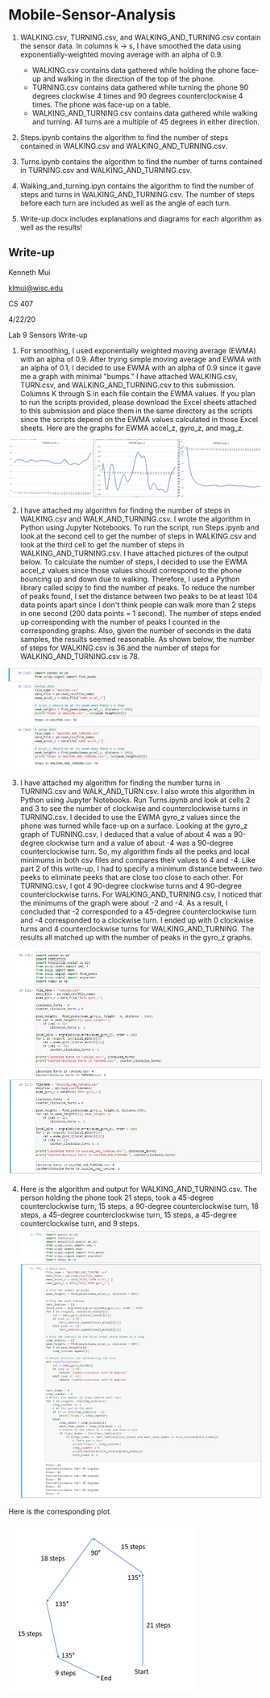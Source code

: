 # Mobile-Sensor-Analysis

1. WALKING.csv, TURNING.csv, and WALKING_AND_TURNING.csv contain the sensor data. In columns k -> s, I have smoothed the data using exponentially-weighted moving average with an alpha of 0.9.
    - WALKING.csv contains data gathered while holding the phone face-up and walking in the direction of the top of the phone.
    - TURNING.csv contains data gathered while turning the phone 90 degrees clockwise 4 times and 90 degrees counterclockwise 4 times. 
      The phone was face-up on a table.
    - WALKING_AND_TURNING.csv contains data gathered while walking and turning. All turns are a multiple of 45 degrees in either direction.
  
  2. Steps.ipynb contains the algorithm to find the number of steps contained in WALKING.csv and WALKING_AND_TURNING.csv.
  
  3. Turns.ipynb contains the algorithm to find the number of turns contained in TURNING.csv and WALKING_AND_TURNING.csv.
  
  4. Walking_and_turning.ipyn contains the algorithm to find the number of steps and turns in WALKING_AND_TURNING.csv. The number of steps before each turn are included as well as the angle of each turn.
  
  5. Write-up.docx includes explanations and diagrams for each algorithm as well as the results!

## Write-up
Kenneth Mui

[klmui@wisc.edu](mailto:klmui@wisc.edu)

CS 407

4/22/20

Lab 9 Sensors Write-up

1. For smoothing, I used exponentially weighted moving average (EWMA) with an alpha of 0.9. After trying simple moving average and EWMA with an alpha of 0.1, I decided to use EWMA with an alpha of 0.9 since it gave me a graph with minimal &quot;bumps.&quot; I have attached WALKING.csv, TURN.csv, and WALKING\_AND\_TURNING.csv to this submission. Columns K through S in each file contain the EWMA values. If you plan to run the scripts provided, please download the Excel sheets attached to this submission and place them in the same directory as the scripts since the scripts depend on the EWMA values calculated in those Excel sheets. Here are the graphs for EWMA accel\_z, gyro\_z, and mag\_z.

![](/images/1.PNG)

2. I have attached my algorithm for finding the number of steps in WALKING.csv and WALK\_AND\_TURNING.csv. I wrote the algorithm in Python using Jupyter Notebooks. To run the script, run Steps.ipynb and look at the second cell to get the number of steps in WALKING.csv and look at the third cell to get the number of steps in WALKING\_AND\_TURNING.csv. I have attached pictures of the output below. To calculate the number of steps, I decided to use the EWMA accel\_z values since those values should correspond to the phone bouncing up and down due to walking. Therefore, I used a Python library called scipy to find the number of peaks. To reduce the number of peaks found, I set the distance between two peaks to be at least 104 data points apart since I don&#39;t think people can walk more than 2 steps in one second (200 data points = 1 second). The number of steps ended up corresponding with the number of peaks I counted in the corresponding graphs. Also, given the number of seconds in the data samples, the results seemed reasonable. As shown below, the number of steps for WALKING.csv is 36 and the number of steps for WALKING\_AND\_TURNING.csv is 78.

![](/images/2.PNG)

3. I have attached my algorithm for finding the number turns in TURNING.csv and WALK\_AND\_TURN.csv. I also wrote this algorithm in Python using Jupyter Notebooks. Run Turns.ipynb and look at cells 2 and 3 to see the number of clockwise and counterclockwise turns in TURNING.csv. I decided to use the EWMA gyro\_z values since the phone was turned while face-up on a surface. Looking at the gyro\_z graph of TURNING.csv, I deduced that a value of about 4 was a 90-degree clockwise turn and a value of about -4 was a 90-degree counterclockwise turn. So, my algorithm finds all the peeks and local minimums in both csv files and compares their values to 4 and -4. Like part 2 of this write-up, I had to specify a minimum distance between two peeks to eliminate peeks that are close too close to each other. For TURNING.csv, I got 4 90-degree clockwise turns and 4 90-degree counterclockwise turns. For WALKING\_AND\_TURNING.csv, I noticed that the minimums of the graph were about -2 and -4. As a result, I concluded that -2 corresponded to a 45-degree counterclockwise turn and -4 corresponded to a clockwise turn. I ended up with 0 clockwise turns and 4 counterclockwise turns for WALKING\_AND\_TURNING. The results all matched up with the number of peaks in the gyro\_z graphs.

![](/images/3.PNG)

4. Here is the algorithm and output for WALKIN­G\_AND\_TURNING.csv. The person holding the phone took 21 steps, took a 45-degree counterclockwise turn, 15 steps, a 90-degree counterclockwise turn, 18 steps, a 45-degree counterclockwise turn, 15 steps, a 45-degree counterclockwise turn, and 9 steps. ![](/images/4.PNG)

Here is the corresponding plot.

![](/images/5.PNG)

